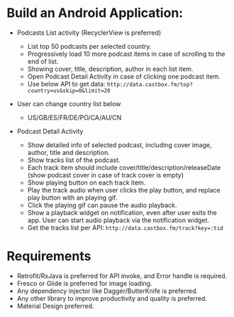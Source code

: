 # Build an Android Application:

- Podcasts List activity (RecyclerView is preferred)

    - List top 50 podcasts per selected country.
    - Progressively load 10 more podcast items in case of scrolling to the end of list.
    - Showing cover, title, description, author in each list item.
    - Open Podcast Detail Activity in case of clicking one podcast item.
    - Use below API to get data: `http://data.castbox.fm/top?country=us&skip=0&limit=20`

- User can change country list below

    - US/GB/ES/FR/DE/PO/CA/AU/CN

- Podcast Detail Activity

    - Show detailed info of selected podcast, including cover image, author, title and description.
    - Show tracks list of the podcast.
    - Each track item should include cover/title/description/releaseDate (show podcast cover in case of track cover is empty)
    - Show playing button on each track item.
    - Play the track audio when user clicks the play button, and replace play button with an playing gif.
    - Click the playing gif can pause the audio playback.
    - Show a playback widget on notification, even after user exits the app. User can start audio playback via the notification widget.
    - Get the tracks list per API: `http://data.castbox.fm/track?key=:tid`

# Requirements

- Retrofit/RxJava is preferred for API invoke, and Error handle is required.
- Fresco or Glide is preferred for image loading.
- Any dependency injector like Dagger/ButterKnife is preferred.
- Any other library to improve productivity and quality is preferred.
- Material Design preferred.
